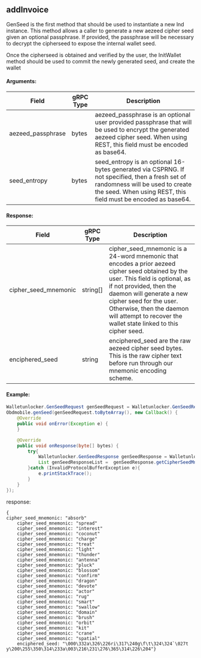 ## addInvoice
<!-- 
中文用注释符号注释掉。创建一个收款Invoice 
-->  

GenSeed is the first method that should be used to instantiate a new lnd instance. This method allows a caller to generate a new aezeed cipher seed given an optional passphrase. If provided, the passphrase will be necessary to decrypt the cipherseed to expose the internal wallet seed.

Once the cipherseed is obtained and verified by the user, the InitWallet method should be used to commit the newly generated seed, and create the wallet 

#### Arguments:
| Field		   |	gRPC Type		|	   Description  |
| -------- 	 |	---------   |    ---------    |  
| aezeed_passphrase	     |	bytes		  |	      aezeed_passphrase is an optional user provided passphrase that will be used to encrypt the generated aezeed cipher seed. When using REST, this field must be encoded as base64.|  
| seed_entropy   |	bytes		  |       seed_entropy is an optional 16-bytes generated via CSPRNG. If not specified, then a fresh set of randomness will be used to create the seed. When using REST, this field must be encoded as base64.          | 


#### Response:
| Field		         |	gRPC Type		|	   Description  |
| -------- 	       |	---------   |    ---------    |  
| cipher_seed_mnemonic|	string[]	    |cipher_seed_mnemonic is a 24-word mnemonic that encodes a prior aezeed cipher seed obtained by the user. This field is optional, as if not provided, then the daemon will generate a new cipher seed for the user. Otherwise, then the daemon will attempt to recover the wallet state linked to this cipher seed.|  
| enciphered_seed  |	string		  |enciphered_seed are the raw aezeed cipher seed bytes. This is the raw cipher text before run through our mnemonic encoding scheme.|

#### Example:

<!--
java code example
-->

```java
Walletunlocker.GenSeedRequest genSeedRequest = Walletunlocker.GenSeedRequest.newBuilder().build();
Obdmobile.genSeed(genSeedRequest.toByteArray(), new Callback() {
    @Override
    public void onError(Exception e) {
    }

    @Override
    public void onResponse(byte[] bytes) {
        try{
            Walletunlocker.GenSeedResponse genSeedResponse = Walletunlocker.GenSeedResponse.parseFrom(bytes);
            List genSeedResponseList =  genSeedResponse.getCipherSeedMnemonicList();
        }catch (InvalidProtocolBufferException e){
            e.printStackTrace();
        }
    }
});
```

<!--
下面放例子的返回结果 
-->
response:
```
{
cipher_seed_mnemonic: "absorb"
    cipher_seed_mnemonic: "spread"
    cipher_seed_mnemonic: "interest"
    cipher_seed_mnemonic: "coconut"
    cipher_seed_mnemonic: "charge"
    cipher_seed_mnemonic: "treat"
    cipher_seed_mnemonic: "light"
    cipher_seed_mnemonic: "thunder"
    cipher_seed_mnemonic: "antenna"
    cipher_seed_mnemonic: "pluck"
    cipher_seed_mnemonic: "blossom"
    cipher_seed_mnemonic: "confirm"
    cipher_seed_mnemonic: "dragon"
    cipher_seed_mnemonic: "devote"
    cipher_seed_mnemonic: "actor"
    cipher_seed_mnemonic: "rug"
    cipher_seed_mnemonic: "smart"
    cipher_seed_mnemonic: "swallow"
    cipher_seed_mnemonic: "domain"
    cipher_seed_mnemonic: "brush"
    cipher_seed_mnemonic: "orbit"
    cipher_seed_mnemonic: "kit"
    cipher_seed_mnemonic: "crane"
    cipher_seed_mnemonic: "spatial"
    enciphered_seed: "\000\332a\326\226ri\317\240g\f\t\324\324`\027t y\200\255\350\314\233a\003\216\231\276\365\314\226\204"}
```


